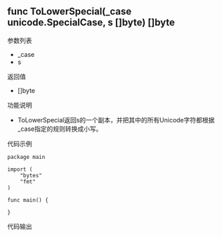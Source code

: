 ## func ToLowerSpecial(_case unicode.SpecialCase, s []byte) []byte

参数列表

- _case
- s

返回值

- []byte

功能说明

- ToLowerSpecial返回s的一个副本，并把其中的所有Unicode字符都根据_case指定的规则转换成小写。

代码示例

	package main

	import (
		"bytes"
		"fmt"
	)

	func main() {
		
	}

代码输出

	
